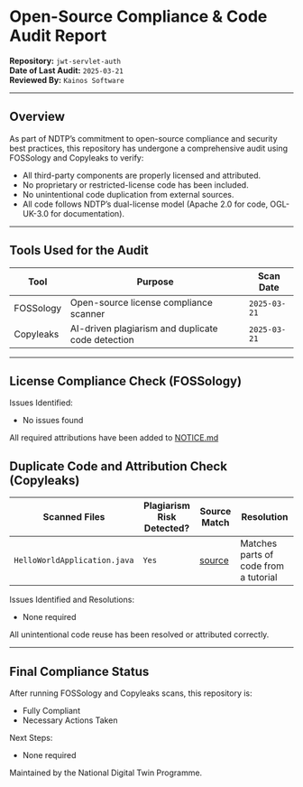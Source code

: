 # Open-Source Compliance & Code Audit Report

**Repository:** `jwt-servlet-auth`  
**Date of Last Audit:** `2025-03-21`  
**Reviewed By:** `Kainos Software` 
<!-- SPDX-License-Identifier: OGL-UK-3.0 -->

---
## Overview
As part of NDTP’s commitment to open-source compliance and security best practices, this repository has undergone
a comprehensive audit using FOSSology and Copyleaks to verify:
- All third-party components are properly licensed and attributed.
- No proprietary or restricted-license code has been included.
- No unintentional code duplication from external sources.
- All code follows NDTP’s dual-license model (Apache 2.0 for code, OGL-UK-3.0 for documentation).
---
## Tools Used for the Audit
| Tool | Purpose | Scan Date |
|------|---------|----------|
| FOSSology | Open-source license compliance scanner | `2025-03-21` |
| Copyleaks | AI-driven plagiarism and duplicate code detection | `2025-03-21` |
---
## License Compliance Check (FOSSology)
Issues Identified:

- No issues found

All required attributions have been added to [NOTICE.md](NOTICE.md)

## Duplicate Code and Attribution Check (Copyleaks)

| Scanned Files | Plagiarism Risk Detected? | Source Match                                                                                         | Resolution |
|--------------|---------------------------|------------------------------------------------------------------------------------------------------|-----------|
| `HelloWorldApplication.java ` | `Yes`                     | [source](https://srinichekuri.wordpress.com/2016/01/17/step-by-step-guide-hello-world-rest-service/) | Matches parts of code from a tutorial  |



Issues Identified and Resolutions:
- None required

All unintentional code reuse has been resolved or attributed correctly.


---

## Final Compliance Status

After running FOSSology and Copyleaks scans, this repository is:

- Fully Compliant
- Necessary Actions Taken


Next Steps:  
- None required

Maintained by the National Digital Twin Programme.

